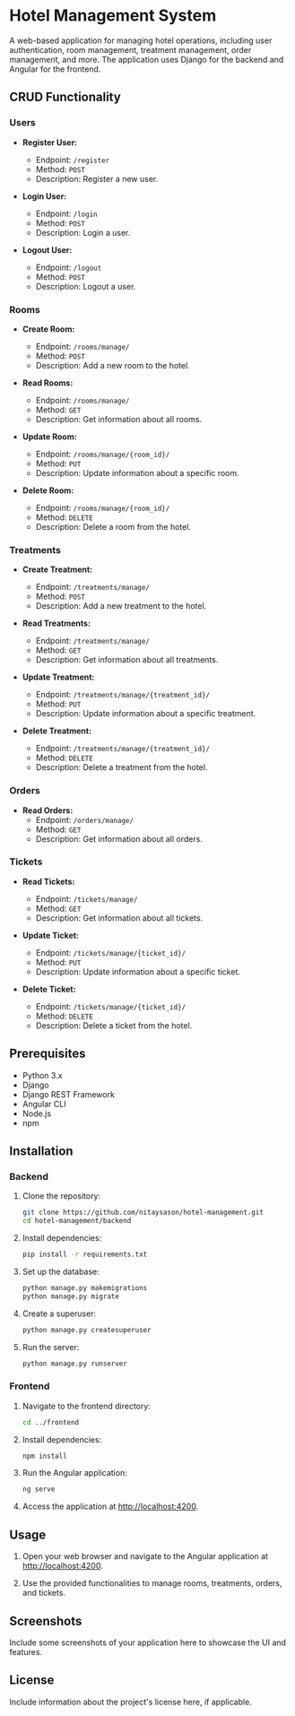 # Hotel Management System

A web-based application for managing hotel operations, including user authentication, room management, treatment management, order management, and more. The application uses Django for the backend and Angular for the frontend.

## CRUD Functionality

### Users

- **Register User:**
  - Endpoint: `/register`
  - Method: `POST`
  - Description: Register a new user.

- **Login User:**
  - Endpoint: `/login`
  - Method: `POST`
  - Description: Login a user.

- **Logout User:**
  - Endpoint: `/logout`
  - Method: `POST`
  - Description: Logout a user.

### Rooms

- **Create Room:**
  - Endpoint: `/rooms/manage/`
  - Method: `POST`
  - Description: Add a new room to the hotel.

- **Read Rooms:**
  - Endpoint: `/rooms/manage/`
  - Method: `GET`
  - Description: Get information about all rooms.

- **Update Room:**
  - Endpoint: `/rooms/manage/{room_id}/`
  - Method: `PUT`
  - Description: Update information about a specific room.

- **Delete Room:**
  - Endpoint: `/rooms/manage/{room_id}/`
  - Method: `DELETE`
  - Description: Delete a room from the hotel.

### Treatments

- **Create Treatment:**
  - Endpoint: `/treatments/manage/`
  - Method: `POST`
  - Description: Add a new treatment to the hotel.

- **Read Treatments:**
  - Endpoint: `/treatments/manage/`
  - Method: `GET`
  - Description: Get information about all treatments.

- **Update Treatment:**
  - Endpoint: `/treatments/manage/{treatment_id}/`
  - Method: `PUT`
  - Description: Update information about a specific treatment.

- **Delete Treatment:**
  - Endpoint: `/treatments/manage/{treatment_id}/`
  - Method: `DELETE`
  - Description: Delete a treatment from the hotel.

### Orders

- **Read Orders:**
  - Endpoint: `/orders/manage/`
  - Method: `GET`
  - Description: Get information about all orders.

### Tickets

- **Read Tickets:**
  - Endpoint: `/tickets/manage/`
  - Method: `GET`
  - Description: Get information about all tickets.

- **Update Ticket:**
  - Endpoint: `/tickets/manage/{ticket_id}/`
  - Method: `PUT`
  - Description: Update information about a specific ticket.

- **Delete Ticket:**
  - Endpoint: `/tickets/manage/{ticket_id}/`
  - Method: `DELETE`
  - Description: Delete a ticket from the hotel.

## Prerequisites

- Python 3.x
- Django
- Django REST Framework
- Angular CLI
- Node.js
- npm

## Installation

### Backend

1. Clone the repository:

    ```bash
    git clone https://github.com/nitaysason/hotel-management.git
    cd hotel-management/backend
    ```

2. Install dependencies:

    ```bash
    pip install -r requirements.txt
    ```

3. Set up the database:

    ```bash
    python manage.py makemigrations
    python manage.py migrate
    ```

4. Create a superuser:

    ```bash
    python manage.py createsuperuser
    ```

5. Run the server:

    ```bash
    python manage.py runserver
    ```

### Frontend

1. Navigate to the frontend directory:

    ```bash
    cd ../frontend
    ```

2. Install dependencies:

    ```bash
    npm install
    ```

3. Run the Angular application:

    ```bash
    ng serve
    ```

4. Access the application at [http://localhost:4200](http://localhost:4200).

## Usage

1. Open your web browser and navigate to the Angular application at [http://localhost:4200](http://localhost:4200).

2. Use the provided functionalities to manage rooms, treatments, orders, and tickets.

## Screenshots

Include some screenshots of your application here to showcase the UI and features.

## License

Include information about the project's license here, if applicable.
